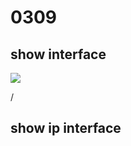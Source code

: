# 0309


## show interface

![](https://g0v.hackmd.io/_uploads/S1HW8d9sJx.png)


/

## show ip interface




